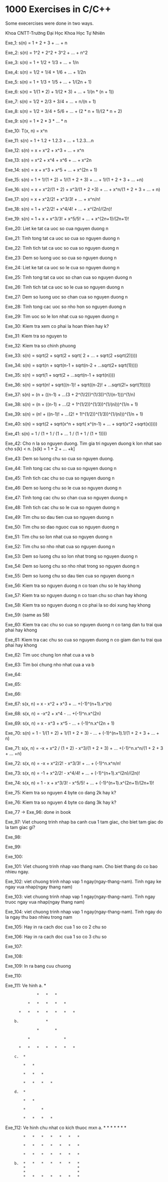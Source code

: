 # 1000 Exercises in C/C++
Some execercises were done in two ways.

Khoa CNTT-Trường Đại Học Khoa Học Tự Nhiên

Exe_1: s(n) = 1 + 2 + 3 + ... + n

Exe_2: s(n) = 1^2 + 2^2 + 3^2 + ... + n^2

Exe_3: s(n) = 1 + 1/2 + 1/3 + ... + 1/n

Exe_4: s(n) = 1/2 + 1/4 + 1/6 + ... + 1/2n

Exe_5: s(n) = 1 + 1/3 + 1/5 + ... + 1/(2n + 1)

Exe_6: s(n) = 1/(1 * 2) + 1/(2 * 3) + ... + 1/(n * (n + 1))

Exe_7: s(n) = 1/2 + 2/3 + 3/4 + ... + n/(n + 1)

Exe_8: s(n) = 1/2 + 3/4 + 5/6 + ... + (2 * n + 1)/(2 * n + 2)

Exe_9: s(n) = 1 * 2 * 3 * ... * n

Exe_10: T(x, n) = x^n

Exe_11: s(n) = 1 + 1.2 + 1.2.3 + ... + 1.2.3....n

Exe_12: s(n) = x + x^2 + x^3 + ... + x^n

Exe_13: s(n) = x^2 + x^4 + x^6 + ... + x^2n

Exe_14: s(n) = x + x^3 + x^5 + ... + x^(2n + 1)

Exe_15: s(n) = 1 + 1/(1 + 2) + 1/(1 + 2 + 3) + ... + 1/(1 + 2 + 3 + ... +n)

Exe_16: s(n) = x + x^2/(1 + 2) + x^3/(1 + 2 +3) + ... + x^n/(1 + 2 + 3 + ... + n)

Exe_17: s(n) = x + x^2/2! + x^3/3! + ... + x^n/n!

Exe_18: s(n) = 1 + x^2/2! + x^4/4! + ... + x^(2n)/(2n)!

Exe_19: s(n) = 1 + x + x^3/3! + x^5/5! + ... + x^(2*n+1)/(2*n+1)!

Exe_20: Liet ke tat ca uoc so cua nguyen duong n

Exe_21: Tinh tong tat ca uoc so cua so nguyen duong n

Exe_22: Tinh tich tat ca uoc so cua so nguyen duong n

Exe_23: Dem so luong uoc so cua so nguyen duong n

Exe_24: Liet ke tat ca uoc so le cua so nguyen duong n

Exe_25: Tinh tong tat ca uoc so chan cua so nguyen duong n

Exe_26: Tinh tich tat ca uoc so le cua so nguyen duong n

Exe_27: Dem so luong uoc so chan cua so nguyen duong n

Exe_28: Tinh tong cac uoc so nho hon so nguyen duong n

Exe_29: Tim uoc so le lon nhat cua so nguyen duong n

Exe_30: Kiem tra xem co phai la hoan thien hay k?

Exe_31: Kiem tra so nguyen to

Exe_32: Kiem tra so chinh phuong

Exe_33: s(n) = sqrt(2 + sqrt(2 + sqrt( 2 + ... + sqrt(2 +sqrt(2)))))

Exe_34: s(n) = sqrt(n + sqrt(n-1 + sqrt(n-2 + ...sqrt(2+ sqrt(1)))))

Exe_35: s(n) = sqrt(1 + sqrt(2 + ...sqrt(n-1 + sqrt(n))))

Exe_36: s(n) = sqrt(n! + sqrt((n-1)! + sqrt((n-2)! + ...sqrt(2!+ sqrt(1!)))))

Exe_37: s(n) = (n + ((n-1) + ...(3 + 2^(1/2))^(1/3))^(1/(n-1)))^(1/n)

Exe_38: s(n) = (n + ((n-1) + ...(2 + 1^(1/2))^(1/3))^(1/(n)))^(1/n + 1)

Exe_39: s(n) = (n! + ((n-1)! + ...(2! + 1!^(1/2))^(1/3))^(1/(n)))^(1/n + 1)

Exe_40: s(n) = sqrt(2 + sqrt(x^n + sqrt( x^(n-1) + ... + sqrt(x^2 +sqrt(x)))))

Exe_41: s(n) = 1 / (1 + 1 / (1 + ... 1 / (1 + 1 / (1 + 1))))

Exe_42: Cho n la so nguyen duong. Tim gia tri nguyen duong k lon nhat sao cho s(k) < n. [s(k) = 1 + 2 + ... +k]

Exe_43: Dem so luong chu so cua so nguyen duong.

Exe_44: Tinh tong cac chu so cua so nguyen duong n

Exe_45: Tinh tich cac chu so cua so nguyen duong n

Exe_46: Dem so luong chu so le cua so nguyen duong n

Exe_47: Tinh tong cac chu so chan cua so nguyen duong n

Exe_48: Tinh tich cac chu so le cua so nguyen duong n

Exe_49: Tim chu so dau tien cua so nguyen duong n

Exe_50: Tim chu so dao nguoc cua so nguyen duong n

Exe_51: Tim chu so lon nhat cua so nguyen duong n

Exe_52: Tim chu so nho nhat cua so nguyen duong n

Exe_53: Dem so luong chu so lon nhat trong so nguyen duong n

Exe_54: Dem so luong chu so nho nhat trong so nguyen duong n

Exe_55: Dem so luong chu so dau tien cua so nguyen duong n

Exe_56: Kiem tra so nguyen duong n co toan chu so le hay khong

Exe_57: Kiem tra so nguyen duong n co toan chu so chan hay khong

Exe_58: Kiem tra so nguyen duong n co phai la so doi xung hay khong

Exe_59: (same as 58)

Exe_60: Kiem tra cac chu so cua so nguyen duong n co tang dan tu trai qua phai hay khong

Exe_61: Kiem tra cac chu so cua so nguyen duong n co giam dan tu trai qua phai hay khong

Exe_62: Tim uoc chung lon nhat cua a va b

Exe_63: Tim boi chung nho nhat cua a va b

Exe_64: 

Exe_65: 

Exe_66:

Exe_67: s(x, n) = x - x^2 + x^3 + ... +(-1)^(n+1).x^(n)

Exe_68: s(x, n) = -x^2 + x^4 - ... +(-1)^n.x^(2n)

Exe_69: s(x, n) = x - x^3 + x^5 - ... + (-1)^n.x^(2n + 1)

Exe_70: s(n) = 1 - 1/(1 + 2) + 1/(1 + 2 + 3) - ... + (-1)^(n+1).1/(1 + 2 + 3 + ... + n)

Exe_71: s(x, n) = -x + x^2 / (1 + 2) - x^3/(1 + 2 + 3) + ... +(-1)^n.x^n/(1 + 2 + 3 + ... +n)

Exe_72: s(x, n) = -x + x^2/2! - x^3/3! + ... + (-1)^n.x^n/n!

Exe_73: s(x, n) = -1 + x^2/2! - x^4/4! + ... + (-1)^(n+1).x^(2n)/(2n)!

Exe_74: s(x, n) = 1 - x + x^3/3! - x^5/5! + ... + (-1)^(n+1).x^(2*n+1)/(2*n+1)!

Exe_75: Kiem tra so nguyen 4 byte co dang 2k hay k?

Exe_76: Kiem tra so nguyen 4 byte co dang 3k hay k?

Exe_77 -> Exe_96: done in book

Exe_97: Viet chuong trinh nhap ba canh cua 1 tam giac, cho biet tam giac do la tam giac gi?

Exe_98:

Exe_99:

Exe_100:

Exe_101: Viet chuong trinh nhap vao thang nam. Cho biet thang do co bao nhieu ngay.

Exe_102: viet chuong trinh nhap vap 1 ngay(ngay-thang-nam). Tinh ngay ke ngay vua nhap(ngay thang nam)

Exe_103: viet chuong trinh nhap vap 1 ngay(ngay-thang-nam). Tinh ngay truoc ngay vua nhap(ngay thang nam)

Exe_104: viet chuong trinh nhap vap 1 ngay(ngay-thang-nam). Tinh ngay do la ngay thu bao nhieu trong nam

Exe_105: Hay in ra cach doc cua 1 so co 2 chu so

Exe_106: Hay in ra cach doc cua 1 so co 3 chu so

Exe_107: 

Exe_108:

Exe_109: In ra bang cuu chuong

Exe_110:

Exe_111: Ve hinh
        a.
                      *
        
                  *   *   *
                  
              *   *   *   *   *
              
          *   *   *   *   *   *   *
          
        b.            *
        
                  *       *
                  
              *               *
              
          *   *   *   *   *   *   *
          
        c.  *
        
            *   *
            
            *   *   *
            
            *   *   *   *
            
        d.  *
        
            *   *
            
            *       *
            
            *   *   *   *
            
 
Exe_112: Ve hinh chu nhat co kich thuoc mxn
        a.  *   *   *   *   *   *   *
        
            *   *   *   *   *   *   *
            
            *   *   *   *   *   *   *
            
            *   *   *   *   *   *   *
        
        b.  *   *   *   *   *   *   *
            *                       *
            *                       *
            *   *   *   *   *   *   *
        
